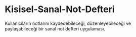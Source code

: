 # Kisisel-Sanal-Not-Defteri
Kullanıcıların notlarını kaydedebileceği, düzenleyebileceği ve paylaşabileceği bir sanal not defteri uygulaması.
